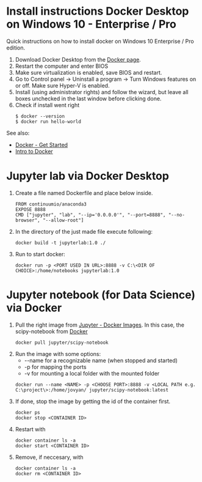 # Install instructions Docker Desktop on Windows 10 - Enterprise / Pro

Quick instructions on how to install docker on Windows 10 Enterprise / Pro edition.


1. Download Docker Desktop from the [Docker page](https://docs.docker.com/docker-for-windows/install/).
1. Restart the computer and enter BIOS
1. Make sure virtualization is enabled, save BIOS and restart.
1. Go to Control panel -> Uninstall a program -> Turn Windows features on or off. Make sure Hyper-V is enabled.
1. Install (using administrator rights) and follow the wizard, but leave all boxes unchecked in the last window before clicking done.
1. Check if install went right
   ```console  
   $ docker --version
   $ docker run hello-world
   ```  

See also:
* [Docker - Get Started](https://docs.docker.com/get-started/)
* [Intro to Docker](https://docker-curriculum.com/)


# Jupyter lab via Docker Desktop

1. Create a file named Dockerfile and place below inside. 

   ```
   FROM continuumio/anaconda3
   EXPOSE 8888
   CMD ["jupyter", "lab", "--ip='0.0.0.0'", "--port=8888", "--no-browser", "--allow-root"]
   ```
1. In the directory of the just made file execute following:
   ```
   docker build -t jupyterlab:1.0 ./
   ```
1. Run to start docker:
   ```
   docker run -p <PORT USED IN URL>:8888 -v C:\<DIR OF CHOICE>:/home/notebooks jupyterlab:1.0
   ```

   
# Jupyter notebook (for Data Science) via Docker

1. Pull the right image from [Jupyter - Docker Images](https://jupyter-docker-stacks.readthedocs.io/en/latest/using/selecting.html). In this case, the scipy-notebook from [Docker](https://hub.docker.com/r/jupyter/scipy-notebook)
   ```
   docker pull jupyter/scipy-notebook
   ```
1. Run the image with some options:
   * --name for a recognizable name (when stopped and started)
   * -p for mapping the ports
   * -v for mounting a local folder with the mounted folder
   ```
   docker run --name <NAME> -p <CHOOSE PORT>:8888 -v <LOCAL PATH e.g. C:\project\>:/home/jovyan/ jupyter/scipy-notebook:latest
   ```
1. If done, stop the image by getting the id of the container first.
   ```
   docker ps
   docker stop <CONTAINER ID>
   ```
1. Restart with
   ```
   docker container ls -a
   docker start <CONTAINER ID>
   ```
1. Remove, if neccesary, with
   ```
   docker container ls -a
   docker rm <CONTAINER ID>
   ```
